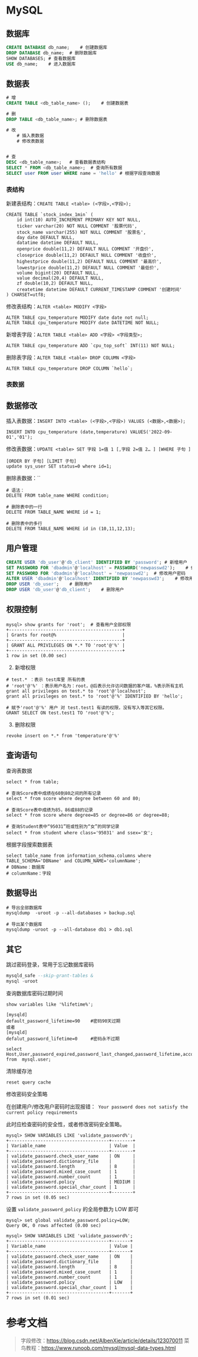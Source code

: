 # MySQL

## 数据库

```sql
CREATE DATABASE db_name;	# 创建数据库
DROP DATABASE db_name;	# 删除数据库
SHOW DATABASES;	# 查看数据库
USE db_name;	# 进入数据库
```

## 数据表

```sql
# 增
CREATE TABLE <db_table_name> ();	# 创建数据表

# 删
DROP TABLE <db_table_name>;	# 删除数据表

# 改
	# 插入表数据
	# 修改表数据


# 查
DESC <db_table_name>;	# 查看数据表结构
SELECT * FROM <db_table_name>;	# 查询所有数据
SELECT user FROM user WHERE name = 'hello' # 根据字段查询数据

```

### 表结构

新建表结构：`CREATE TABLE <table> (<字段>,<字段>);`
```mysql
CREATE TABLE `stock_index_1min` (
    id int(10) AUTO_INCREMENT PRIMARY KEY NOT NULL,
    ticker varchar(20) NOT NULL COMMENT '股票代码',
    stock_name varchar(255) NOT NULL COMMENT '股票名',
    day date DEFAULT NULL,
    datatime datetime DEFAULT NULL,
    openprice double(11,2) DEFAULT NULL COMMENT '开盘价',
    closeprice double(11,2) DEFAULT NULL COMMENT '收盘价',
    highestprice double(11,2) DEFAULT NULL COMMENT '最高价',
    lowestprice double(11,2) DEFAULT NULL COMMENT '最低价',
    volume bigint(20) DEFAULT NULL,
    value decimal(20,4) DEFAULT NULL,
    zf double(10,2) DEFAULT NULL,
    createtime datetime DEFAULT CURRENT_TIMESTAMP COMMENT '创建时间'
) CHARSET=utf8;
```

修改表结构：`ALTER <table> MODIFY <字段>`
```mysql
ALTER TABLE cpu_temperature MODIFY date date not null;
ALTER TABLE cpu_temperature MODIFY date DATETIME NOT NULL;
```

新增表字段：`ALTER TABLE <table> ADD <字段> <字段类型>;`

```mysql
ALTER TABLE cpu_temperature ADD `cpu_top_soft` INT(11) NOT NULL;
```

删除表字段：`ALTER TABLE <table> DROP COLUMN <字段>`

```mysql
ALTER TABLE cpu_temperature DROP COLUMN `hello`;
```

### 表数据

## 数据修改

插入表数据：`INSERT INTO <table> (<字段>,<字段>) VALUES (<数据>,<数据>);`

```mysql
INSERT INTO cpu_temperature (date,temperature) VALUES('2022-09-01','01');
```

修改表数据：`UPDATE <table> SET 字段 1=值 1 [,字段 2=值 2… ] [WHERE 子句 ]`

```mysql
[ORDER BY 子句] [LIMIT 子句]
update sys_user SET status=0 where id=1;
```

删除表数据：``

```mysql
# 语法：
DELETE FROM table_name WHERE condition;

# 删除表中的一行
DELETE FROM TABLE_NAME WHERE id = 1;

# 删除表中的多行
DELETE FROM TABLE_NAME WHERE id in (10,11,12,13);
```

## 用户管理

```sql
CREATE USER 'db_user'@'db_client' IDENTIFIED BY 'password';	# 新增用户
SET PASSWORD FOR 'dbadmin'@'localhost' = PASSWORD('newpasswd2');	# 修改用户密码
SET PASSWORD FOR 'dbadmin'@'localhost' = 'newpasswd2';	# 修改用户密码
ALTER USER 'dbadmin'@'localhost' IDENTIFIED BY 'newpasswd3';	# 修改用户密码
DROP USER 'db_user';	# 删除用户
DROP USER 'db_user'@'db_client';	# 删除用户
```

## 权限控制

```mysql
mysql> show grants for 'root';	# 查看用户全部权限
+-------------------------------------------+
| Grants for root@%                         |
+-------------------------------------------+
| GRANT ALL PRIVILEGES ON *.* TO 'root'@'%' |
+-------------------------------------------+
1 row in set (0.00 sec)
```

2. 新增权限

```mysql
# test.* ：表示 test库里 所有的表
# 'root'@'%' ：表示用户名为：root，@后表示允许访问数据的客户端，%表示所有主机
grant all privileges on test.* to 'root'@'localhost';
grant all privileges on test.* to 'root'@'%' IDENTIFIED BY 'hello';

# 赋予'root'@'%' 用户 对 test.test1 有读的权限，没有写入等其它权限。
GRANT SELECT ON test.test1 TO 'root'@'%';
```

3. 删除权限

```mysql
revoke insert on *.* from 'temperature'@'%'
```

## 查询语句

查询表数据

```mysql
select * from table;

# 查询Score表中成绩在60到80之间的所有记录
select * from score where degree between 60 and 80;

# 查询Score表中成绩为85，86或88的记录
select * from score where degree=85 or degree=86 or degree=88;

# 查询Student表中“95031”班或性别为“女”的同学记录
select * from student where class='95031' and ssex='女';
```
根据字段搜索数据表

```mysql
select table_name from information_schema.columns where TABLE_SCHEMA='DBName' and COLUMN_NAME='columnName';
# DBName：数据库
# columnName：字段
```



## 数据导出

```shell
# 导出全部数据库
mysqldump  -uroot -p --all-databases > backup.sql

# 导出某个数据库
mysqldump -uroot -p --all-database db1 > db1.sql
```

## 其它

跳过密码登录，常用于忘记数据库密码
```sql
mysqld_safe --skip-grant-tables &
mysql -uroot
```

查询数据库密码过期时间

```mysql
show variables like '%lifetime%';
```
```shell
[mysqld]
default_password_lifetime=90	#密码90天过期
或者
[mysqld]
defalut_password_lifetime=0		#密码永不过期
```
```mysql
select Host,User,password_expired,password_last_changed,password_lifetime,account_locked from  mysql.user;
```
清除缓存池

```mysql
reset query cache
```

修改密码安全策略

在创建用户/修改用户密码时出现报错：` Your password does not satisfy the current policy requirements`

此时应检查密码的安全性，或者修改密码安全策略。

```mysql
mysql> SHOW VARIABLES LIKE 'validate_password%';
+--------------------------------------+--------+
| Variable_name                        | Value  |
+--------------------------------------+--------+
| validate_password.check_user_name    | ON     |
| validate_password.dictionary_file    |        |
| validate_password.length             | 8      |
| validate_password.mixed_case_count   | 1      |
| validate_password.number_count       | 1      |
| validate_password.policy             | MEDIUM |
| validate_password.special_char_count | 1      |
+--------------------------------------+--------+
7 rows in set (0.05 sec)
```
设置 `validate_password_policy` 的全局参数为 LOW 即可
```mysql
mysql> set global validate_password.policy=LOW;
Query OK, 0 rows affected (0.00 sec)

mysql> SHOW VARIABLES LIKE 'validate_password%';
+--------------------------------------+-------+
| Variable_name                        | Value |
+--------------------------------------+-------+
| validate_password.check_user_name    | ON    |
| validate_password.dictionary_file    |       |
| validate_password.length             | 8     |
| validate_password.mixed_case_count   | 1     |
| validate_password.number_count       | 1     |
| validate_password.policy             | LOW   |
| validate_password.special_char_count | 1     |
+--------------------------------------+-------+
7 rows in set (0.01 sec)
```



# 参考文档

>  字段修改：https://blog.csdn.net/AlbenXie/article/details/123070011
> 菜鸟教程：https://www.runoob.com/mysql/mysql-data-types.html